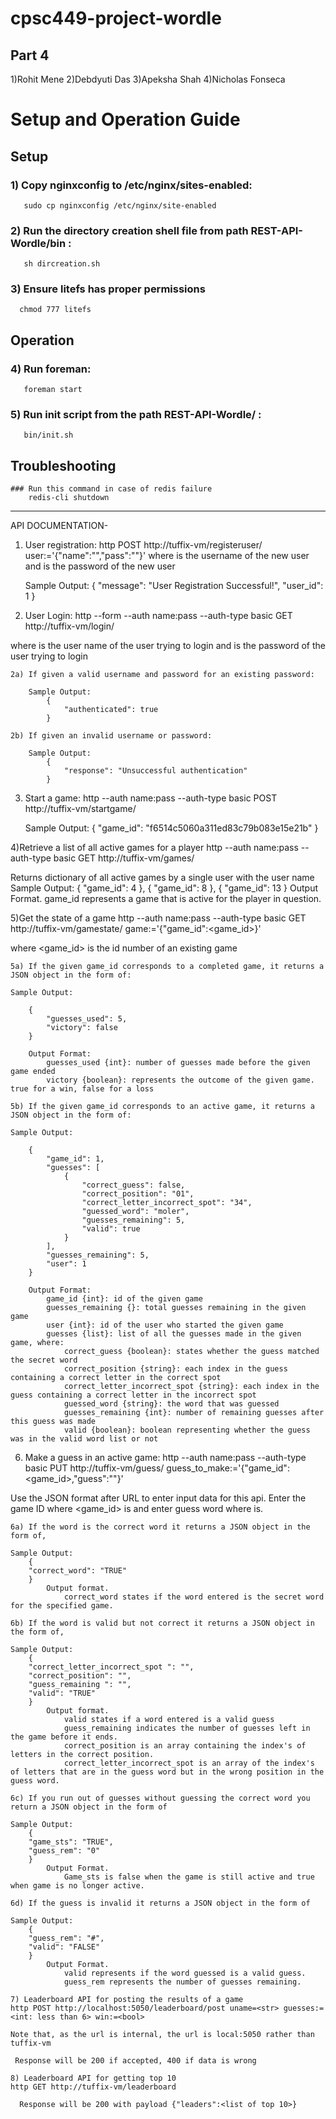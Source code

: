 # cpsc449-project-wordle
## Part 4
1)Rohit Mene
2)Debdyuti Das
3)Apeksha Shah
4)Nicholas Fonseca

# Setup and Operation Guide
## Setup
### 1) Copy nginxconfig to /etc/nginx/sites-enabled:<br />
       sudo cp nginxconfig /etc/nginx/site-enabled
       
### 2) Run the directory creation shell file from path   REST-API-Wordle/bin :<br />
       sh dircreation.sh

### 3) Ensure litefs has proper permissions<br />
      chmod 777 litefs

## Operation

### 4) Run foreman:<br />
       foreman start
      
### 5) Run init script from the path REST-API-Wordle/ :<br />
       bin/init.sh




## Troubleshooting
```
### Run this command in case of redis failure
    redis-cli shutdown
```

-----------------------
API DOCUMENTATION-
1) User registration:
  http POST http://tuffix-vm/registeruser/ user:='{"name":"<name>","pass":"<pass>"}'
  where <name> is the username of the new user and <pass> is the password of the new user

    Sample Output:
        {
            "message": "User Registration Successful!",
            "user_id": 1
        }

2) User Login:
  http --form --auth name:pass --auth-type basic GET http://tuffix-vm/login/

  where <name> is the user name of the user trying to login and <pass > is the password of the user trying to login

    2a) If given a valid username and password for an existing password:

        Sample Output:
            {
                "authenticated": true
            }

    2b) If given an invalid username or password:

        Sample Output:
            {
                "response": "Unsuccessful authentication"
            }
        
 3) Start a game:
  http --auth name:pass --auth-type basic POST http://tuffix-vm/startgame/


      Sample Output:
          {
              "game_id": "f6514c5060a311ed83c79b083e15e21b"
          }

4)Retrieve a list of all active games for a player
  http --auth name:pass --auth-type basic GET http://tuffix-vm/games/

  Returns dictionary of all active games by a single user with the user name
    Sample Output:
        {
            "game_id": 4
        },
        {
            "game_id": 8
        },
        {
            "game_id": 13
        }
            Output Format.
                game_id represents a game that is active for the player in question.

5)Get the state of a game
  http --auth name:pass --auth-type basic GET http://tuffix-vm/gamestate/ game:='{"game_id":<game_id>}'

  where <game_id> is the id number of an existing game
  
    5a) If the given game_id corresponds to a completed game, it returns a JSON object in the form of:
    
    Sample Output:

        {
            "guesses_used": 5,
            "victory": false
        }

        Output Format:
            guesses_used {int}: number of guesses made before the given game ended
            victory {boolean}: represents the outcome of the given game. true for a win, false for a loss

    5b) If the given game_id corresponds to an active game, it returns a JSON object in the form of:

    Sample Output:

        {
            "game_id": 1,
            "guesses": [
                {
                    "correct_guess": false,
                    "correct_position": "01",
                    "correct_letter_incorrect_spot": "34",
                    "guessed_word": "moler",
                    "guesses_remaining": 5,
                    "valid": true
                }
            ],
            "guesses_remaining": 5,
            "user": 1
        }

        Output Format:
            game_id {int}: id of the given game
            guesses_remaining {}: total guesses remaining in the given game
            user {int}: id of the user who started the given game
            guesses {list}: list of all the guesses made in the given game, where:
                correct_guess {boolean}: states whether the guess matched the secret word
                correct_position {string}: each index in the guess containing a correct letter in the correct spot
                correct_letter_incorrect_spot {string}: each index in the guess containing a correct letter in the incorrect spot
                guessed_word {string}: the word that was guessed
                guesses_remaining {int}: number of remaining guesses after this guess was made
                valid {boolean}: boolean representing whether the guess was in the valid word list or not


6) Make a guess in an active game:
  http --auth name:pass --auth-type basic PUT http://tuffix-vm/guess/ guess_to_make:='{"game_id":<game_id>,"guess":"<guess>"}'

  Use the JSON format after URL to enter input data for this api. Enter the game ID where <game_id> is and enter guess word where <guess> is.
    
    6a) If the word is the correct word it returns a JSON object in the form of,        

    Sample Output:
        {
        "correct_word": "TRUE"
        }   
            Output format.
                correct_word states if the word entered is the secret word for the specified game.

    6b) If the word is valid but not correct it returns a JSON object in the form of, 

    Sample Output:
        {
        "correct_letter_incorrect_spot ": "",
        "correct_position": "",
        "guess_remaining ": "",
        "valid": "TRUE"
        }
            Output format.
                valid states if a word entered is a valid guess
                guess_remaining indicates the number of guesses left in the game before it ends.
                correct_position is an array containing the index's of letters in the correct position. 
                correct_letter_incorrect_spot is an array of the index's of letters that are in the guess word but in the wrong position in the guess word. 

    6c) If you run out of guesses without guessing the correct word you return a JSON object in the form of 

    Sample Output:
        {
        "game_sts": "TRUE",
        "guess_rem": "0"
        }
            Output Format.
                Game_sts is false when the game is still active and true when game is no longer active.

    6d) If the guess is invalid it returns a JSON object in the form of 

    Sample Output:
        {
        "guess_rem": "#",
        "valid": "FALSE"
        }
            Output Format.
                valid represents if the word guessed is a valid guess.
                guess_rem represents the number of guesses remaining.

    7) Leaderboard API for posting the results of a game    
    http POST http://localhost:5050/leaderboard/post uname=<str> guesses:=<int: less than 6> win:=<bool>

    Note that, as the url is internal, the url is local:5050 rather than tuffix-vm

     Response will be 200 if accepted, 400 if data is wrong

    8) Leaderboard API for getting top 10
    http GET http://tuffix-vm/leaderboard

      Response will be 200 with payload {"leaders":<list of top 10>}

